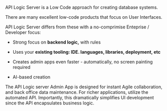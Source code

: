 API Logic Server is a Low Code approach for creating database systems.

There are many excellent low-code products that focus on User Interfaces.

API Logic Server differs from these with a no-comprimise Enteprise / Developer focus:

* Strong focus on __backend logic,__ with rules

* Uses your __existing tooling: IDE. languages, libraries, deployment, etc__

* Creates admin apps even faster - automatically, no screen painting required

* AI-based creation

The API Logic server Admin App is designed for instant Agile collaboration, and back office data maintenance.  For richer applications, utilize the automated API.  Importantly, this dramatically simplifies UI development since the API encapsulates business logic.